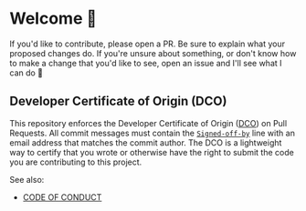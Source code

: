 # Welcome 👋

If you'd like to contribute, please open a PR. Be sure to explain what your
proposed changes do. If you're unsure about something, or don't know how to make
a change that you'd like to see, open an issue and I'll see what I can do 🙂

## Developer Certificate of Origin (DCO)

This repository enforces the Developer Certificate of Origin ([DCO]) on Pull
Requests. All commit messages must contain the [`Signed-off-by`] line with an
email address that matches the commit author. The DCO is a lightweight way to
certify that you wrote or otherwise have the right to submit the code you are
contributing to this project.

See also:

* [CODE OF CONDUCT]

[CODE OF CONDUCT]: https://github.com/norwd/.github/blob/main/CODE_OF_CONDUCT.md
[DCO]: https://developercertificate.org
[`Signed-off-by`]: https://docs.github.com/en/organizations/managing-organization-settings/managing-the-commit-signoff-policy-for-your-organization
